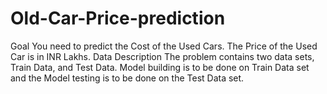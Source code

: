 # Old-Car-Price-prediction
Goal You need to predict the Cost of the Used Cars. The Price of the Used Car is in INR Lakhs.  Data Description The problem contains two data sets, Train Data, and Test Data. Model building is to be done on Train Data set and the Model testing is to be done on the Test Data set.

